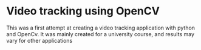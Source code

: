 Video tracking using OpenCV
=====================
This was a first attempt at creating a video tracking application with python and OpenCv.
It was mainly created for a university course, and results may vary for other applications
